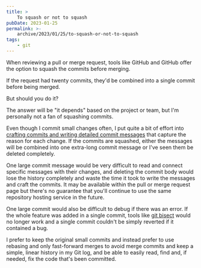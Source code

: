 ```yaml
---
title: >
    To squash or not to squash
pubDate: 2023-01-25
permalink: >-
    archive/2023/01/25/to-squash-or-not-to-squash
tags:
    - git
---
```


When reviewing a pull or merge request, tools like GitHub and GitHub offer the option to squash the commits before merging.

If the request had twenty commits, they'd be combined into a single commit before being merged.

But should you do it?

The answer will be "it depends" based on the project or team, but I'm personally not a fan of squashing commits.

Even though I commit small changes often, I put quite a bit of effort into [crafting commits and writing detailed commit messages]({{site.url}}/archive/2023/01/24/small-commits-and-good-commit-messges) that capture the reason for each change. If the commits are squashed, either the messages will be combined into one extra-long commit message or I've seen them be deleted completely.

One large commit message would be very difficult to read and connect specific messages with their changes, and deleting the commit body would lose the history completely and waste the time it took to write the messages and craft the commits. It may be available within the pull or merge request page but there's no guarantee that you'll continue to use the same repository hosting service in the future.

One large commit would also be difficult to debug if there was an error. If the whole feature was added in a single commit, tools like [git bisect]({{site.url}}/archive/2023/01/23/debugging-with-git-bisect) would no longer work and a single commit couldn't be simply reverted if it contained a bug.

I prefer to keep the original small commits and instead prefer to use rebasing and only fast-forward merges to avoid merge commits and keep a simple, linear history in my Git log, and be able to easily read, find and, if needed, fix the code that's been committed.
